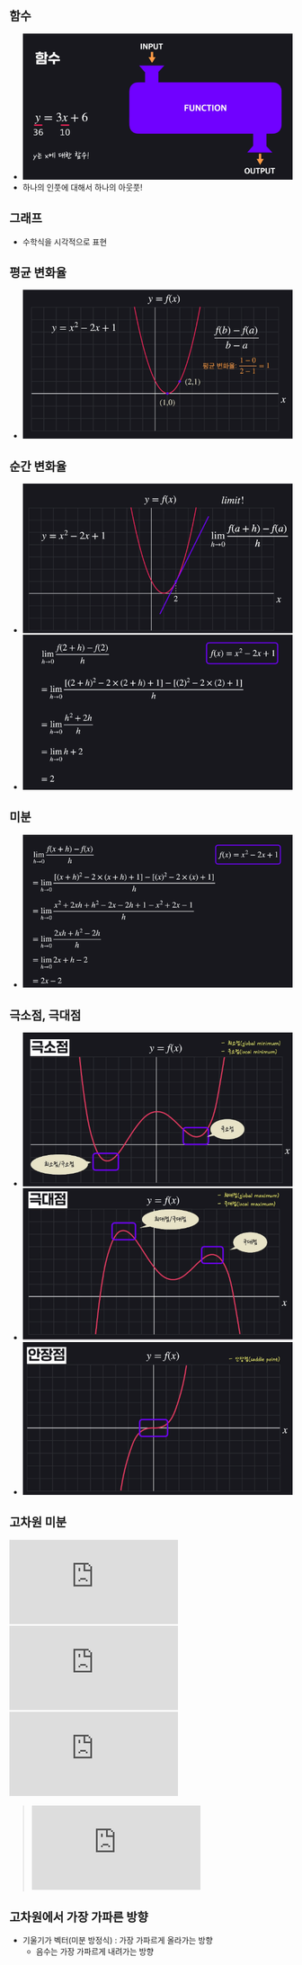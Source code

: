 ## 함수

- ![image1](image/img1.PNG)
- 하나의 인풋에 대해서 하나의 아웃풋!

## 그래프

- 수학식을 시각적으로 표현

## 평균 변화율

- ![image2](image/img2.PNG)

## 순간 변화율

- ![image3](image/img3.PNG)
- ![image4](image/img4.PNG)

## 미분

- ![image5](image/img5.PNG)

## 극소점, 극대점

- ![image6](image/img6.PNG)
- ![image7](image/img7.PNG)
- ![image8](image/img8.PNG)

## 고차원 미분

![exp1](https://latex.codecogs.com/gif.latex?%5Cinline%20f%28x%2Cy%29%20%3D%20x%5E%7B2%7D%20&plus;%202y%5E%7B2%7D)   
![exp2](https://latex.codecogs.com/gif.latex?%5Cinline%20%5Cfrac%7B%5Cpartial%20f%28x%2Cy%29%7D%7B%5Cpartial%20y%7D%20%3D%204y)   
![exp3](https://latex.codecogs.com/gif.latex?%5Cinline%20%5Cfrac%7B%5Cpartial%20f%28x%2Cy%29%7D%7B%5Cpartial%20x%7D%20%3D%202x) 
> ![exp4](https://latex.codecogs.com/gif.latex?%5Cinline%20%5Cbigtriangledown%20f%28x%2Cy%29%20%3D%20%5Cbegin%7Bbmatrix%7D%202x%5C%5C%204y%20%5Cend%7Bbmatrix%7D)

## 고차원에서 가장 가파른 방향

- 기울기가 벡터(미분 방정식) : 가장 가파르게 올라가는 방향
  - 음수는 가장 가파르게 내려가는 방향
